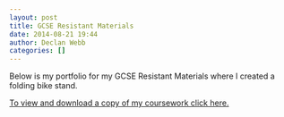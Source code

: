 ```yaml
---
layout: post
title: GCSE Resistant Materials
date: 2014-08-21 19:44
author: Declan Webb
categories: []
---
```

Below is my portfolio for my GCSE Resistant Materials where I created a folding bike stand.

<a href="https://drive.google.com/file/d/0B8DmHQsoX0WjbmNhV3p0UUpJYWs/view?usp=sharing" target="_blank">To view and download a copy of my coursework click here.</a>

